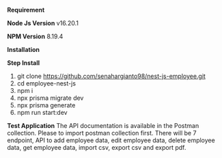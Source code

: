 **Requirement**

**Node Js Version**
v16.20.1

**NPM Version**
8.19.4

**Installation**

**Step Install**
1. git clone https://github.com/senahargianto98/nest-js-employee.git
2. cd employee-nest-js
3. npm i
4. npx prisma migrate dev
5. npx prisma generate
6. npm run start:dev

**Test Application**
The API documentation is available in the Postman collection. Please to import postman collection first. There will be 7 endpoint, API to add employee data, edit employee data, delete employee data, get employee data, import csv, export csv and export pdf.



